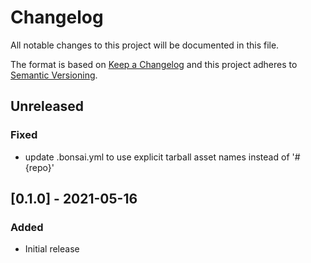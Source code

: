 # Changelog
All notable changes to this project will be documented in this file.

The format is based on [Keep a Changelog](http://keepachangelog.com/en/1.0.0/)
and this project adheres to [Semantic
Versioning](http://semver.org/spec/v2.0.0.html).

## Unreleased
### Fixed
- update .bonsai.yml to use explicit tarball asset names instead of '#{repo}'

## [0.1.0] - 2021-05-16

### Added
- Initial release
